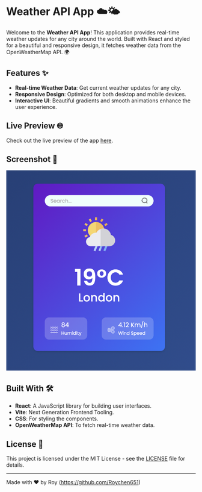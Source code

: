 # Weather API App ☁️🌤️

Welcome to the **Weather API App**! This application provides real-time weather updates for any city around the world. Built with React and styled for a beautiful and responsive design, it fetches weather data from the OpenWeatherMap API. 🌍

## Features ✨

- **Real-time Weather Data**: Get current weather updates for any city.
- **Responsive Design**: Optimized for both desktop and mobile devices.
- **Interactive UI**: Beautiful gradients and smooth animations enhance the user experience.

## Live Preview 🌐

Check out the live preview of the app [here](https://roy-weather-api.netlify.app).


## Screenshot 📸

![Screenshot](src/assets/screenshot.png)

## Built With 🛠️

- **React**: A JavaScript library for building user interfaces.
- **Vite**: Next Generation Frontend Tooling.
- **CSS**: For styling the components.
- **OpenWeatherMap API**: To fetch real-time weather data.


## License 📄

This project is licensed under the MIT License - see the [LICENSE](LICENSE) file for details.

---

Made with ❤️ by Roy (https://github.com/Roychen651)
